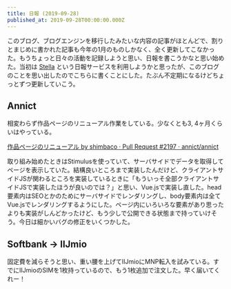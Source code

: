 ```yaml
---
title: 日報 (2019-09-28)
published_at: 2019-09-28T00:00:00.000Z
---
```


このブログ、ブログエンジンを移行したみたいな内容の記事がほとんどで、割りとまじめに書かれた記事も今年の1月のものしかなく、全く更新してこなかった。もうちょっと日々の活動を記録しようと思い、日報を書こうかなと思い始めた。当初は [Stella](https://stella-app.jp/) という日報サービスを利用しようかと思ったが、このブログのことを思い出したのでこちらに書くことにした。たぶん不定期になるけどちょっとずつ更新していこう。

## Annict

相変わらず作品ページのリニューアル作業をしている。少なくとも3, 4ヶ月くらいはやっている。

[作品ページのリニューアル by shimbaco · Pull Request \#2197 · annict/annict](https://github.com/annict/annict/pull/2197)

取り組み始めたときはStimulusを使っていて、サーバサイドでデータを取得してページを表示していた。結構良いところまで実装したんだけど、クライアントサイドJSが関わるところを実装しているときに「もういっそ全部クライアントサイドJSで実装したほうが良いのでは？」と思い、Vue.jsで実装し直した。head要素内はSEOとかのためにサーバサイドでレンダリングし、body要素内は全てVue.jsでレンダリングするようにした。ページ内にいろいろな要素があり思ったよりも実装がしんどかったけど、もう少しで公開できる状態まで持っていけそう。今日は細かいバグの修正をいくつかした。

## Softbank -> IIJmio

固定費を減らそうと思い、重い腰を上げてIIJmioにMNP転入を試みている。すでにIIJmioのSIMを1枚持っているので、もう1枚追加で注文した。早く届いてくれー！
